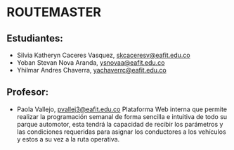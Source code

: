 # ROUTEMASTER

## Estudiantes: 
 - Silvia Katheryn Caceres Vasquez, skcaceresv@eafit.edu.co
 - Yoban Stevan Nova Aranda, ysnovaa@eafit.edu.co
 - Yhilmar Andres Chaverra, yachaverrc@eafit.edu.co

## Profesor: 
- Paola Vallejo, pvallej3@eafit.edu.co
Plataforma Web interna que permite realizar la programación semanal de forma sencilla e intuitiva de todo su parque automotor, esta tendrá la capacidad de recibir los parámetros y las condiciones requeridas para asignar los conductores a los vehículos y estos a su vez a la ruta operativa.
